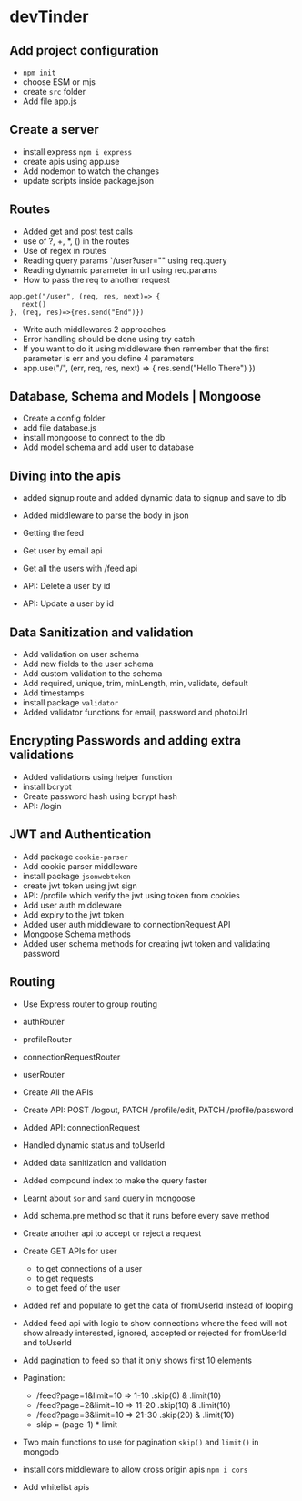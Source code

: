 # devTinder

## Add project configuration

- `npm init`
- choose ESM or mjs
- create `src` folder
- Add file app.js

## Create a server

- install express `npm i express`
- create apis using app.use
- Add nodemon to watch the changes
- update scripts inside package.json

## Routes

- Added get and post test calls
- use of ?, +, \*, () in the routes
- Use of regex in routes
- Reading query params `/user?user="" using req.query
- Reading dynamic parameter in url using req.params
- How to pass the req to another request

```
app.get("/user", (req, res, next)=> {
   next()
}, (req, res)=>{res.send("End")})

```

- Write auth middlewares 2 approaches
- Error handling should be done using try catch
- If you want to do it using middleware then remember that the first parameter is err and you define 4 parameters
- app.use("/", (err, req, res, next) => {
  res.send("Hello There")
  })

## Database, Schema and Models | Mongoose

- Create a config folder
- add file database.js
- install mongoose to connect to the db
- Add model schema and add user to database

## Diving into the apis

- added signup route and added dynamic data to signup and save to db
- Added middleware to parse the body in json
- Getting the feed
- Get user by email api
- Get all the users with /feed api

- API: Delete a user by id
- API: Update a user by id

## Data Sanitization and validation

- Add validation on user schema
- Add new fields to the user schema
- Add custom validation to the schema
- Add required, unique, trim, minLength, min, validate, default
- Add timestamps
- install package `validator`
- Added validator functions for email, password and photoUrl

## Encrypting Passwords and adding extra validations

- Added validations using helper function
- install bcrypt
- Create password hash using bcrypt hash
- API: /login

## JWT and Authentication

- Add package `cookie-parser`
- Add cookie parser middleware
- install package `jsonwebtoken`
- create jwt token using jwt sign
- API: /profile which verify the jwt using token from cookies
- Add user auth middleware
- Add expiry to the jwt token
- Added user auth middleware to connectionRequest API
- Mongoose Schema methods
- Added user schema methods for creating jwt token and validating password

## Routing

- Use Express router to group routing
- authRouter
- profileRouter
- connectionRequestRouter
- userRouter

- Create All the APIs
- Create API: POST /logout, PATCH /profile/edit, PATCH /profile/password

- Added API: connectionRequest
- Handled dynamic status and toUserId
- Added data sanitization and validation
- Added compound index to make the query faster
- Learnt about `$or` and `$and` query in mongoose
- Add schema.pre method so that it runs before every save method

- Create another api to accept or reject a request
- Create GET APIs for user

  - to get connections of a user
  - to get requests
  - to get feed of the user

- Added ref and populate to get the data of fromUserId instead of looping
- Added feed api with logic to show connections where the feed will not show already interested, ignored, accepted or rejected for fromUserId and toUserId
- Add pagination to feed so that it only shows first 10 elements
- Pagination:

  - /feed?page=1&limit=10 => 1-10 .skip(0) & .limit(10)
  - /feed?page=2&limit=10 => 11-20 .skip(10) & .limit(10)
  - /feed?page=3&limit=10 => 21-30 .skip(20) & .limit(10)
  - skip = (page-1) \* limit

- Two main functions to use for pagination `skip()` and `limit()` in mongodb
- install cors middleware to allow cross origin apis `npm i cors`
- Add whitelist apis
